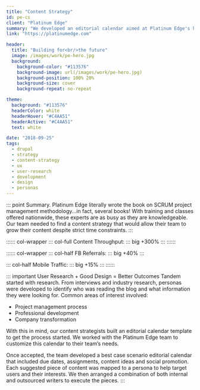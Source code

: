 ```yaml
---
title: "Content Strategy"
id: pe-cs
client: "Platinum Edge"
summary: "We developed an editorial calendar aimed at Platinum Edge's key audiences that boosted content generation by 300%"
link: "https://platinumedge.com"

header:
  title: "Building for<br/>the future"
  image: /images/work/pe-hero.jpg
  background:
    background-color: "#113576"
    background-image: url(/images/work/pe-hero.jpg)
    background-position: 100% 20%
    background-size: cover
    background-repeat: no-repeat

theme:
  background: "#113576"
  headerColor: white
  headerHover: "#C4AA51"
  headerActive: "#C4AA51"
  text: white

date: "2018-09-25"
tags:
  - drupal
  - strategy
  - content-strategy
  - ux
  - user-research
  - development
  - design
  - personas
---
```


::: point Summary.
Platinum Edge literally wrote the book on SCRUM project management methodology...in fact, several books! With training and classes offered nationwide, these experts are as busy as they are knowledgeable. Our team needed to find a content strategy that would allow their team to grow their content despite strict time constraints.
:::

:::::: col-wrapper
::: col-full Content Throughput:
::: big
+300%
:::
::::::

:::::: col-wrapper
::: col-half FB Referrals:
::: big
+40%
:::

::: col-half Mobile Traffic:
::: big
+15%
:::
::::::

::: important User Research + Good Design = Better Outcomes
Tandem started with research. From interviews and industry research, personas were developed to identify who was reading the blog and what information they were looking for. Common areas of interest involved:

- Project management process
- Professional development
- Company transformation

With this in mind, our content strategists built an editorial calendar template to get the process started. We worked with the Platinum Edge team to customize this calendar to their team’s needs.

Once accepted, the team developed a best case scenario editorial calendar that included due dates, assignments, content ideas and social promotion. Each suggested piece of content was mapped to a persona to help target users and their interests. We then arranged a combination of both internal and outsourced writers to execute the pieces.
:::

